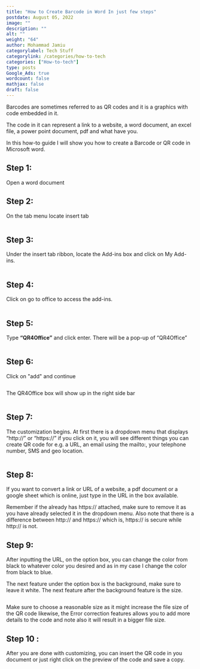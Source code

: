```yaml
---
title: "How to Create Barcode in Word In just few steps"
postdate: August 05, 2022
image: ""
description: ""
alt: ""
weight: "64"
author: Mohammad Jamiu
categorylabel: Tech Stuff
categorylink: /categories/how-to-tech
categories: ["How-to-tech"]
type: posts
Google_Ads: true
wordcount: false
mathjax: false
draft: false
---
```


Barcodes are sometimes referred to as QR codes and it is a graphics with code embedded in it.

The code in it can represent a link to a website, a word document, an excel file, a power point document, pdf and what have you.

In this how-to guide I will show you how to create a Barcode or QR code in Microsoft word.

## Step 1:

Open a word document

## Step 2:

On the tab menu locate insert tab

<img  loading="lazy" src="/images/step2qr.webp" alt="">

## Step 3:

Under the insert tab ribbon, locate the Add-ins box and click on My Add-ins.

<img loading="lazy" src="/images/step3qr.webp" alt="">

## Step 4:

Click on go to office to access the add-ins.

<img loading="lazy" src="/images/step4qr.webp" alt="">

## Step 5:

Type **“QR4Office”** and click enter. There will be a pop-up of “QR4Office”

<img loading="lazy" src="/images/stepqr.webp" alt="">

## Step 6:

Click on "add" and continue

<img loading="lazy" src="/images/step6qr.webp" alt="">

The QR4Office box will show up in the right side bar

<img loading="lazy" src="/images/step9qr.webp" alt="">

## Step 7:

The customization begins. At first there is a dropdown menu that displays “http://” or “https://” if you click on it, you will see different things you can create QR code for e.g. a URL, an email using the mailto:, your telephone number, SMS and geo location.

<img loading="lazy" src="/images/step7qr.webp" alt="">

## Step 8:

If you want to convert a link or URL of a website, a pdf document or a google sheet which is online, just type in the URL in the box available.

Remember if the already has https:// attached, make sure to remove it as you have already selected it in the dropdown menu. Also note that there is a difference between http:// and https:// which is, https:// is secure while http:// is not.

## Step 9:

After inputting the URL, on the option box, you can change the color from black to whatever color you desired and as in my case I change the color from black to blue.

The next feature under the option box is the background, make sure to leave it white.
The next feature after the background feature is the size.

<img loading="lazy" src="/images/mailtoqr.webp" alt="">

Make sure to choose a reasonable size as it might increase the file size of the QR code likewise, the Error correction features allows you to add more details to the code and note also it will result in a bigger file size.

## Step 10 :

After you are done with customizing, you can insert the QR code in you document or just right click on the preview of the code and save a copy.

<img loading="lazy" src="/images/step10qr.webp" alt="">
